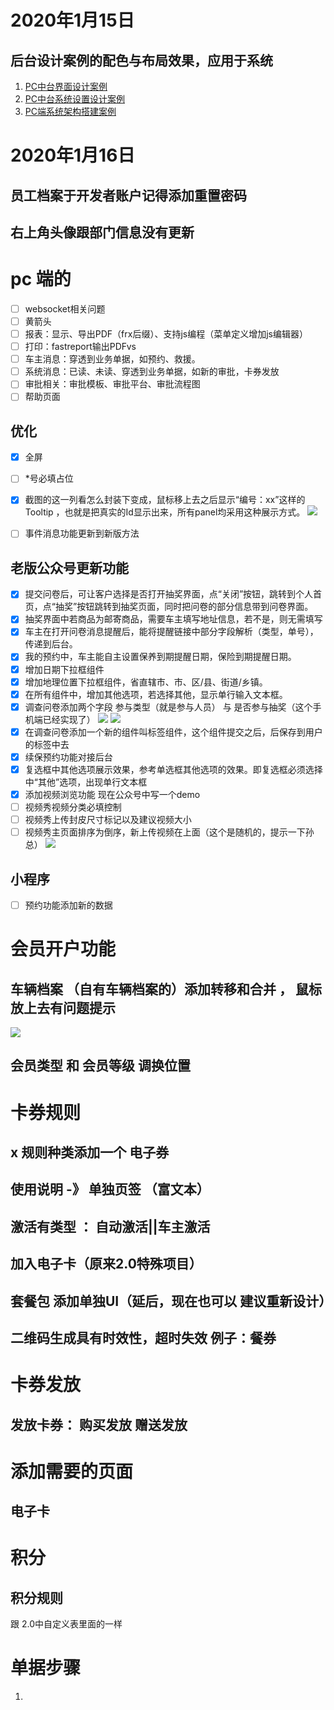 # 2020年1月15日 
## 后台设计案例的配色与布局效果，应用于系统
1. [PC中台界面设计案例](https://axhub.im/pro/7cd0482cb7ff9d8f )
2. [PC中台系统设置设计案例](https://axhub.im/pro/2e5a0ad573ac19bc/)
3. [PC端系统架构搭建案例](http://k7i9ot.axshare.cn)

# 2020年1月16日
## 员工档案于开发者账户记得添加重置密码
## 右上角头像跟部门信息没有更新

# pc 端的
- [ ] websocket相关问题
- [ ] 黄箭头
- [ ] 报表：显示、导出PDF（frx后缀）、支持js编程（菜单定义增加js编辑器）
- [ ] 打印：fastreport输出PDFvs
- [ ] 车主消息：穿透到业务单据，如预约、救援。
- [ ] 系统消息：已读、未读、穿透到业务单据，如新的审批，卡券发放
- [ ] 审批相关：审批模板、审批平台、审批流程图
- [ ] 帮助页面

## 优化
- [x] 全屏 
- [ ] *号必填占位
- [x] 截图的这一列看怎么封装下变成，鼠标移上去之后显示“编号：xx”这样的Tooltip ，也就是把真实的Id显示出来，所有panel均采用这种展示方式。
![](assets/2020-02-03-12-22-25.png)
- [ ] 事件消息功能更新到新版方法


## 老版公众号更新功能
- [x] 提交问卷后，可让客户选择是否打开抽奖界面，点“关闭”按钮，跳转到个人首页，点“抽奖”按钮跳转到抽奖页面，同时把问卷的部分信息带到问卷界面。
- [x] 抽奖界面中若商品为邮寄商品，需要车主填写地址信息，若不是，则无需填写
- [x] 车主在打开问卷消息提醒后，能将提醒链接中部分字段解析（类型，单号），传递到后台。
- [x] 我的预约中，车主能自主设置保养到期提醒日期，保险到期提醒日期。
- [x] 增加日期下拉框组件
- [x] 增加地理位置下拉框组件，省直辖市、市、区/县、街道/乡镇。
- [x] 在所有组件中，增加其他选项，若选择其他，显示单行输入文本框。
- [x] 调查问卷添加两个字段  参与类型（就是参与人员） 与 是否参与抽奖（这个手机端已经实现了）
![](assets/2020-02-01-16-49-09.png)
![](assets/2020-02-01-16-49-52.png)
- [x] 在调查问卷添加一个新的组件叫标签组件，这个组件提交之后，后保存到用户的标签中去
- [x] 续保预约功能对接后台
- [x] 复选框中其他选项展示效果，参考单选框其他选项的效果。即复选框必须选择中“其他”选项，出现单行文本框
- [x] 添加视频浏览功能 现在公众号中写一个demo
- [ ]  视频秀视频分类必填控制
- [ ]  视频秀上传封皮尺寸标记以及建议视频大小
- [ ]  视频秀主页面排序为倒序，新上传视频在上面（这个是随机的，提示一下孙总）
![](assets/2020-02-19-21-21-35.png)
## 小程序
- [ ] 预约功能添加新的数据



# 会员开户功能
## 车辆档案  （自有车辆档案的）添加转移和合并 ， 鼠标放上去有问题提示
![](assets/2020-03-18-10-21-09.png)


## 会员类型 和 会员等级 调换位置




# 卡券规则
## x 规则种类添加一个  电子券
## 使用说明 -》 单独页签 （富文本）
## 激活有类型 ： 自动激活||车主激活
## 加入电子卡（原来2.0特殊项目） 
## 套餐包 添加单独UI（延后，现在也可以 建议重新设计）
## 二维码生成具有时效性，超时失效  例子：餐券

# 卡券发放
## 发放卡券： 购买发放    赠送发放






# 添加需要的页面
## 电子卡


# 积分

## 积分规则
 跟 2.0中自定义表里面的一样

# 单据步骤
1. 